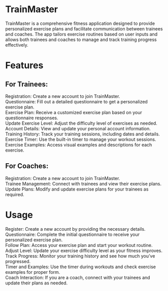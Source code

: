 # TrainMaster 
TrainMaster is a comprehensive fitness application designed to provide personalized exercise plans and facilitate communication between trainees and coaches.
The app tailors exercise routines based on user inputs and allows both trainees and coaches to manage and track training progress effectively.

# Features
## For Trainees:
Registration: Create a new account to join TrainMaster.
<br>
Questionnaire: Fill out a detailed questionnaire to get a personalized exercise plan.
<br>
Exercise Plan: Receive a customized exercise plan based on your questionnaire responses.<br>
Update Exercise Level: Adjust the difficulty level of exercises as needed.<br>
Account Details: View and update your personal account information.<br>
Training History: Track your training sessions, including dates and details.<br>
Exercise Timer: Use the built-in timer to manage your workout sessions.<br>
Exercise Examples: Access visual examples and descriptions for each exercise.<br>
## For Coaches:
Registration: Create a new account to join TrainMaster.<br>
Trainee Management: Connect with trainees and view their exercise plans.<br>
Update Plans: Modify and update exercise plans for your trainees as required.<br>
# Usage
Register: Create a new account by providing the necessary details.<br>
Questionnaire: Complete the initial questionnaire to receive your personalized exercise plan.<br>
Follow Plan: Access your exercise plan and start your workout routine.<br>
Adjust Level: Update your exercise difficulty level as your fitness improves.<br>
Track Progress: Monitor your training history and see how much you’ve progressed.<br>
Timer and Examples: Use the timer during workouts and check exercise examples for proper form.<br>
Coach Interaction: If you are a coach, connect with your trainees and update their plans as needed.<br>
